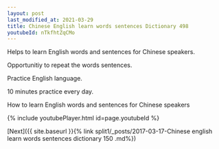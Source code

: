 ```yaml
---
layout: post
last_modified_at: 2021-03-29
title: Chinese English learn words sentences Dictionary 498 
youtubeId: nTkfhtZqCMo
---
```

 
 
Helps to learn English words and sentences for Chinese speakers.

Opportunitiy to repeat the words sentences. 

Practice English language. 
 
10 minutes practice every day. 
 
How to learn English words and sentences for Chinese speakers 
 
{% include youtubePlayer.html id=page.youtubeId %}
 
 
[Next]({{ site.baseurl }}{% link  split1/_posts/2017-03-17-Chinese english learn words sentences dictionary 150 .md%})
 
